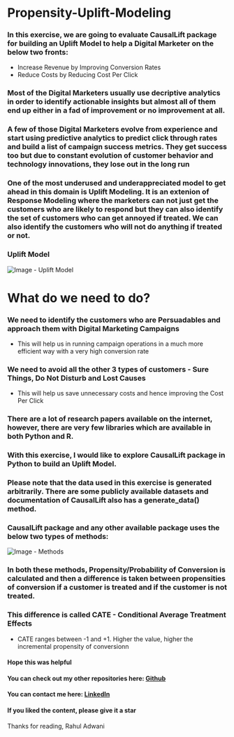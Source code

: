 # Propensity-Uplift-Modeling

### In this exercise, we are going to evaluate CausalLift package for building an Uplift Model to help a Digital Marketer on the below two fronts:
- Increase Revenue by Improving Conversion Rates
- Reduce Costs by Reducing Cost Per Click

### Most of the Digital Marketers usually use decriptive analytics in order to identify actionable insights but almost all of them end up either in a fad of improvement or no improvement at all.

### A few of those Digital Marketers evolve from experience and start using predictive analytics to predict click through rates and build a list of campaign success metrics. They get success too but due to constant evolution of customer behavior and technology innovations, they lose out in the long run

### One of the most underused and underappreciated model to get ahead in this domain is Uplift Modeling. It is an extenion of Response Modeling where the marketers can not just get the customers who are likely to respond but they can also identify the set of customers who can get annoyed if treated. We can also identify the customers who will not do anything if treated or not.

### Uplift Model

![Image - Uplift Model](https://raw.github.com/rahul-adwani/Propensity-Uplift-Modeling/main/images/uplift.jpg)

# What do we need to do?

### We need to identify the customers who are Persuadables and approach them with Digital Marketing Campaigns
- This will help us in running campaign operations in a much more efficient way with a very high conversion rate
### We need to avoid all the other 3 types of customers - Sure Things, Do Not Disturb and Lost Causes
- This will help us save unnecessary costs and hence improving the Cost Per Click

### There are a lot of research papers available on the internet, however, there are very few libraries which are available in both Python and R.

### With this exercise, I would like to explore CausalLift package in Python to build an Uplift Model.

### Please note that the data used in this exercise is generated arbitrarily. There are some publicly available datasets and documentation of CausalLift also has a generate_data() method.

### CausalLift package and any other available package uses the below two types of methods:

![Image - Methods](https://raw.github.com/rahul-adwani/Propensity-Uplift-Modeling/main/images/methods.JPG)

### In both these methods, Propensity/Probability of Conversion is calculated and then a difference is taken between propensities of conversion if a customer is treated and if the customer is not treated.

### This difference is called CATE - Conditional Average Treatment Effects

- CATE ranges between -1 and +1. Higher the value, higher the incremental propensity of conversionn

#### Hope this was helpful

#### You can check out my other repositories here: [Github](https://github.com/rahul-adwani?tab=repositories)

#### You can contact me here: [LinkedIn](https://www.linkedin.com/in/rahuladwani/)

#### If you liked the content, please give it a star


Thanks for reading,
Rahul Adwani

